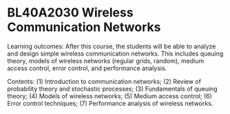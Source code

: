 # BL40A2030 Wireless Communication Networks

Learning outcomes: After this course, the students will be able to analyze and design simple wireless communication networks. This includes queuing theory, models of wireless networks (regular grids, random), medium access control, error control, and performance analysis.

Contents: (1) Introduction to communication networks; (2) Review of probability theory and stochastic processes; (3) Fundamentals of queuing theory; (4) Models of wireless networks; (5) Medium access control; (6) Error control techniques; (7) Performance analysis of wireless networks.
